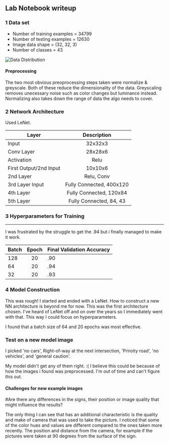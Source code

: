 ## Lab Notebook writeup

### 1 Data set
* Number of training examples = 34799
* Number of testing examples = 12630
* Image data shape = (32, 32, 3)
* Number of classes = 43

![Data Distribution](https://imgur.com/NFHWyZm.png)

#### Preprocessing

The two most obvious preoprocessing steps taken were normalize & greyscale. Both of these reduce the dimensionality of the data. Greyscaling removes
unecessary noise such as color changes but luminance instead. Normalizing also takes down the range of data the algo needs to cover.

### 2 Network Architecture

Used LeNet.

|Layer|Description|
|----|:-----:|
|Input|32x32x3|
|Conv Layer|28x28x6|
|Activation|Relu|
|First Output/2nd Input | 10x10x6 |
| 2nd Layer| Relu, Conv|
|3rd Layer Input |Fully Connected, 400x120|
|4th Layer | Fully Connected, 120x84|
|5th Layer | Fully Connected, 84, 43|

### 3 Hyperparameters for Training
---

I was frustrated by the struggle to get the .94 but i finally managed to make
it work.

| Batch | Epoch | Final Validation Accuracy |
|-------|:-----:|---------------------------|
| 128   | 20    |         .90 |
| 64 | 20 | .94 |
| 32 | 20 | .93 |


### 4 Model Construction

This was rough! I started and ended with a LeNet. How to construct a new NN
architecture is beyond me for now. This was the first architecture chosen. I've heard of LeNet off and on over the years so I immediately went with that. This way I could focus on hyperparameters.

I found that a batch size of 64 and 20 epochs was most effective.

### Test on a new model image

I picked 'no cars', Right-of-way at the next intersection, 'Priroity road',
'no vehicles', and 'general caution'.

My model didn't get any of them right. :( I believe this could be because of
how the images i found was preprocessed. I'm out of time and can't figure this
out.

#### Challenges for new example images

#Are there any differences in the signs, their position or image quality that might influence the results?

The only thing I can see that has an additional characteristic is the quality
and make of camera that was used to take the picture. I noticed that some of the
 color hues and values are different compared to the ones taken more recently.
 The position and distance from the camera, for example if the pictures were
 taken at 90 degrees from the surface of the sign.

####

